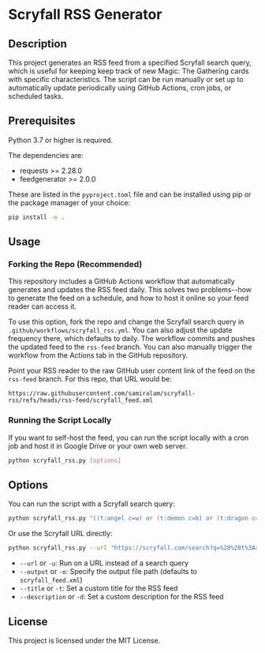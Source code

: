 # Scryfall RSS Generator

## Description

This project generates an RSS feed from a specified Scryfall search query, which is useful for keeping keep track of new Magic: The Gathering cards with specific characteristics. The script can be run manually or set up to automatically update periodically using GitHub Actions, cron jobs, or scheduled tasks.

## Prerequisites

Python 3.7 or higher is required.

The dependencies are:
- requests >= 2.28.0
- feedgenerator >= 2.0.0

These are listed in the `pyproject.toml` file and can be installed using pip or the package manager of your choice:

```bash
pip install -e .
```

## Usage

### Forking the Repo (Recommended)

This repository includes a GitHub Actions workflow that automatically generates and updates the RSS feed daily. This solves two problems--how to generate the feed on a schedule, and how to host it online so your feed reader can access it.

To use this option, fork the repo and change the Scryfall search query in `.github/workflows/scryfall_rss.yml`. You can also adjust the update frequency there, which defaults to daily. The workflow commits and pushes the updated feed to the `rss-feed` branch. You can also manually trigger the workflow from the Actions tab in the GitHub repository.

Point your RSS reader to the raw GitHub user content link of the feed on the `rss-feed` branch. For this repo, that URL would be:

```
https://raw.githubusercontent.com/samiralam/scryfall-rss/refs/heads/rss-feed/scryfall_feed.xml
```

### Running the Script Locally

If you want to self-host the feed, you can run the script locally with a cron job and host it in Google Drive or your own web server.

```bash
python scryfall_rss.py [options]
```

## Options

You can run the script with a Scryfall search query:

```bash
python scryfall_rss.py "((t:angel c=w) or (t:demon c=b) or (t:dragon c=r) or (t:sphinx c=u) or (t:wurm c=g)) not:reprint order:released"
```

Or use the Scryfall URL directly:

```bash
python scryfall_rss.py --url "https://scryfall.com/search?q=%28%28t%3Aangel+c%3Dw%29+or+%28t%3Ademon+c%3Db%29+or+%28t%3Adragon+c%3Dr%29+or+%28t%3Asphinx+c%3Du%29+or+%28t%3Awurm+c%3Dg%29%29+not%3Areprint+order%3Areleased&order=name"
```

- `--url` or `-u`: Run on a URL instead of a search query
- `--output` or `-o`: Specify the output file path (defaults to `scryfall_feed.xml`)
- `--title` or `-t`: Set a custom title for the RSS feed
- `--description` or `-d`: Set a custom description for the RSS feed

## License

This project is licensed under the MIT License.